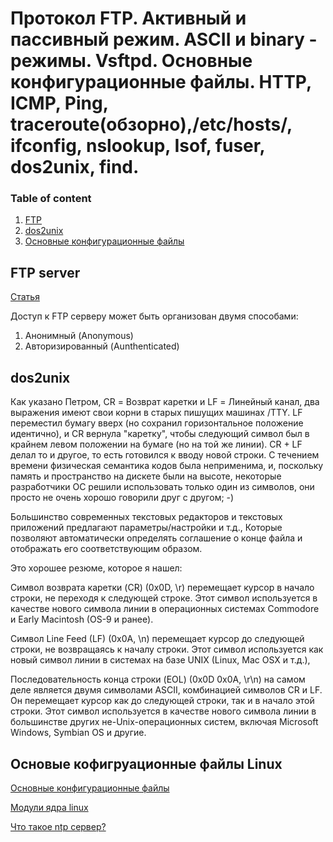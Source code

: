
# Протокол FTP. Активный и пассивный режим. ASCII и binary - режимы. Vsftpd. Основные конфигурационные файлы. HTTP, ICMP, Ping, traceroute(обзорно),/etc/hosts/, ifconfig, nslookup, Isof, fuser, dos2unix, find.

### Table of content
1. [FTP](#ftp)
2. [dos2unix](#dos2u)
3. [Основные конфигурационные файлы](conf-file)

## FTP server<a name="ftp"></a>

[Статья](https://help.ubuntu.ru/wiki/%D1%80%D1%83%D0%BA%D0%BE%D0%B2%D0%BE%D0%B4%D1%81%D1%82%D0%B2%D0%BE_%D0%BF%D0%BE_ubuntu_server/%D1%84%D0%B0%D0%B9%D0%BB%D0%BE%D0%B2%D1%8B%D0%B5_%D1%81%D0%B5%D1%80%D0%B2%D0%B5%D1%80%D0%B0/ftp_server)

Доступ к FTP серверу может быть организован двумя способами:

1. Анонимный (Anonymous)
2. Авторизированный (Aunthenticated)

## dos2unix<a name="dos2u"></a>
Как указано Петром, CR = Возврат каретки и LF = Линейный канал, два выражения
имеют свои корни в старых пишущих машинах /TTY. LF переместил бумагу вверх (но
сохранил горизонтальное положение идентично), и CR вернула "каретку", чтобы
следующий символ был в крайнем левом положении на бумаге (но на той же линии).
CR + LF делал то и другое, то есть готовился к вводу новой строки. С течением
времени физическая семантика кодов была неприменима, и, поскольку память и
пространство на дискете были на высоте, некоторые разработчики ОС решили
использовать только один из символов, они просто не очень хорошо говорили друг с
другом; -)

Большинство современных текстовых редакторов и текстовых приложений предлагают
параметры/настройки и т.д., Которые позволяют автоматически определять
соглашение о конце файла и отображать его соответствующим образом.

Это хорошее резюме, которое я нашел:

Символ возврата каретки (CR) (0x0D, \r) перемещает курсор в начало строки, не
переходя к следующей строке. Этот символ используется в качестве нового символа
линии в операционных системах Commodore и Early Macintosh (OS-9 и ранее).

Символ Line Feed (LF) (0x0A, \n) перемещает курсор до следующей строки, не
возвращаясь к началу строки. Этот символ используется как новый символ линии в
системах на базе UNIX (Linux, Mac OSX и т.д.),

Последовательность конца строки (EOL) (0x0D 0x0A, \r\n) на самом деле является
двумя символами ASCII, комбинацией символов CR и LF. Он перемещает курсор как до
следующей строки, так и в начало этой строки. Этот символ используется в
качестве нового символа линии в большинстве других не-Unix-операционных систем,
включая Microsoft Windows, Symbian OS и другие.

## Основые кофигруационные файлы Linux<a name="conf-file"></a>

[Основные конфигурационные файлы](https://losst.ru/osnovnye-konfiguratsionnye-fajly-linux)

[Модули ядра linux](https://losst.ru/moduli-yadra-linux)

[Что такое ntp сервер?](https://www.dmosk.ru/terminus.php?object=ntp)








































































 

